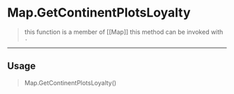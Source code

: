 # Map.GetContinentPlotsLoyalty
> this function is a member of [[Map]]
> this method can be invoked with `.`
-----
## Usage
> Map.GetContinentPlotsLoyalty()
